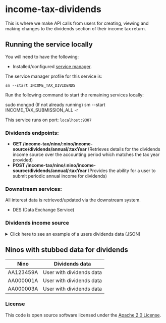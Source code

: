 
# income-tax-dividends

This is where we make API calls from users for creating, viewing and making changes to the dividends section of their income tax return.

## Running the service locally

You will need to have the following:
- Installed/configured [service manager](https://github.com/hmrc/service-manager).

The service manager profile for this service is:

    sm --start INCOME_TAX_DIVIDENDS
Run the following command to start the remaining services locally:

sudo mongod (If not already running)
sm --start INCOME_TAX_SUBMISSION_ALL -r

This service runs on port: `localhost:9307`

### Dividends endpoints:

- **GET     /income-tax/nino/:nino/income-source/dividends/annual/:taxYear** (Retrieves details for the dividends income source over the accounting period which matches the tax year provided)
- **POST    /income-tax/nino/:nino/income-source/dividends/annual/:taxYear** (Provides the ability for a user to submit periodic annual income for dividends)

### Downstream services:

All interest data is retrieved/updated via the downstream system.

- DES (Data Exchange Service)

### Dividends income source

<details>
<summary>Click here to see an example of a users dividends data (JSON)</summary>

```json
{
  "ukDividends": 293206807.99,
  "otherUkDividends": 170603870.99
}
```

</details>

## Ninos with stubbed data for dividends

| Nino | Dividends data |
| ---  | ---            |
| AA123459A | User with dividends data |
| AA000001A | User with dividends data |
| AA000003A | User with dividends data |

### License

This code is open source software licensed under the [Apache 2.0 License]("http://www.apache.org/licenses/LICENSE-2.0.html").
